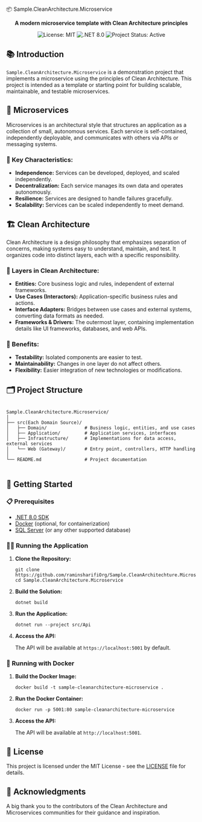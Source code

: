 📦 Sample.CleanArchitecture.Microservice

<p align="center">
  <strong>A modern microservice template with Clean Architecture principles</strong>
</p>
<p align="center">
  <img src="https://img.shields.io/badge/license-MIT-blue.svg" alt="License: MIT">
  <img src="https://img.shields.io/badge/dotnet-8.0-blue" alt=".NET 8.0">
  <img src="https://img.shields.io/badge/status-active-green" alt="Project Status: Active">
</p>
<h2 id="introduction">📚 Introduction</h2>
<p>
  <code>Sample.CleanArchitecture.Microservice</code> is a demonstration project that implements a microservice using the principles of Clean Architecture. This project is intended as a template or starting point for building scalable, maintainable, and testable microservices.
</p>
<h2 id="microservices">🧩 Microservices</h2>
<p>
  Microservices is an architectural style that structures an application as a collection of small, autonomous services. Each service is self-contained, independently deployable, and communicates with others via APIs or messaging systems.
</p>
<h3>🔑 Key Characteristics:</h3>
<ul>
  <li><strong>Independence:</strong> Services can be developed, deployed, and scaled independently.</li>
  <li><strong>Decentralization:</strong> Each service manages its own data and operates autonomously.</li>
  <li><strong>Resilience:</strong> Services are designed to handle failures gracefully.</li>
  <li><strong>Scalability:</strong> Services can be scaled independently to meet demand.</li>
</ul>
<h2 id="clean-architecture">🏗️ Clean Architecture</h2>
<p>
  Clean Architecture is a design philosophy that emphasizes separation of concerns, making systems easy to understand, maintain, and test. It organizes code into distinct layers, each with a specific responsibility.
</p>
<h3>📂 Layers in Clean Architecture:</h3>
<ul>
  <li><strong>Entities:</strong> Core business logic and rules, independent of external frameworks.</li>
  <li><strong>Use Cases (Interactors):</strong> Application-specific business rules and actions.</li>
  <li><strong>Interface Adapters:</strong> Bridges between use cases and external systems, converting data formats as needed.</li>
  <li><strong>Frameworks & Drivers:</strong> The outermost layer, containing implementation details like UI frameworks, databases, and web APIs.</li>
</ul>
<h3>🎯 Benefits:</h3>
<ul>
  <li><strong>Testability:</strong> Isolated components are easier to test.</li>
  <li><strong>Maintainability:</strong> Changes in one layer do not affect others.</li>
  <li><strong>Flexibility:</strong> Easier integration of new technologies or modifications.</li>
</ul>
<h2 id="project-structure">🗂️ Project Structure</h2>
<pre>
<code>
Sample.CleanArchitecture.Microservice/
│
├── src(Each Domain Source)/
│   ├── Domain/              # Business logic, entities, and use cases
│   ├── Application/         # Application services, interfaces
│   ├── Infrastructure/      # Implementations for data access, external services
│   └── Web (Gateway)/       # Entry point, controllers, HTTP handling
│
└── README.md                # Project documentation
</code>
</pre>
<h2 id="getting-started">🚀 Getting Started</h2>
<h3 id="prerequisites">📋 Prerequisites</h3>
<ul>
  <li><a href="https://dotnet.microsoft.com/download/dotnet/8.0" target="_blank">.NET 8.0 SDK</a></li>
  <li><a href="https://www.docker.com/" target="_blank">Docker</a> (optional, for containerization)</li>
  <li><a href="https://www.microsoft.com/en-us/sql-server/sql-server-downloads" target="_blank">SQL Server</a> (or any other supported database)</li>
</ul>
<h3 id="running-the-application">🏃‍♂️ Running the Application</h3>
<ol>
  <li>
    <p><strong>Clone the Repository:</strong></p>
    <pre><code>git clone https://github.com/raminsharifiOrg/Sample.CleanArchitechture.Microservice
cd Sample.CleanArchitecture.Microservice</code></pre>
  </li>
  <li>
    <p><strong>Build the Solution:</strong></p>
    <pre><code>dotnet build</code></pre>
  </li>
  <li>
    <p><strong>Run the Application:</strong></p>
    <pre><code>dotnet run --project src/Api</code></pre>
  </li>
  <li>
    <p><strong>Access the API:</strong></p>
    <p>The API will be available at <code>https://localhost:5001</code> by default.</p>
  </li>
</ol>
<h3 id="running-with-docker">🐳 Running with Docker</h3>
<ol>
  <li>
    <p><strong>Build the Docker Image:</strong></p>
    <pre><code>docker build -t sample-cleanarchitecture-microservice .</code></pre>
  </li>
  <li>
    <p><strong>Run the Docker Container:</strong></p>
    <pre><code>docker run -p 5001:80 sample-cleanarchitecture-microservice</code></pre>
  </li>
  <li>
    <p><strong>Access the API:</strong></p>
    <p>The API will be available at <code>http://localhost:5001</code>.</p>
  </li>
</ol>
<h2 id="license">📄 License</h2>
<p>
  This project is licensed under the MIT License - see the <a href="LICENSE">LICENSE</a> file for details.
</p>
<h2 id="acknowledgments">🙏 Acknowledgments</h2>
<p>
  A big thank you to the contributors of the Clean Architecture and Microservices communities for their guidance and inspiration.
</p>
